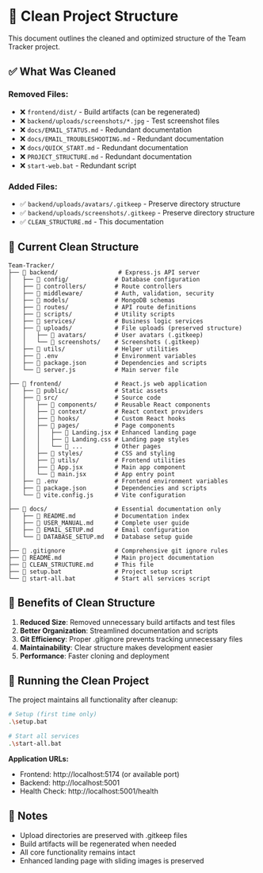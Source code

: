 # 🧹 Clean Project Structure

This document outlines the cleaned and optimized structure of the Team Tracker project.

## ✅ What Was Cleaned

### Removed Files:
- ❌ `frontend/dist/` - Build artifacts (can be regenerated)
- ❌ `backend/uploads/screenshots/*.jpg` - Test screenshot files
- ❌ `docs/EMAIL_STATUS.md` - Redundant documentation
- ❌ `docs/EMAIL_TROUBLESHOOTING.md` - Redundant documentation  
- ❌ `docs/QUICK_START.md` - Redundant documentation
- ❌ `PROJECT_STRUCTURE.md` - Redundant documentation
- ❌ `start-web.bat` - Redundant script

### Added Files:
- ✅ `backend/uploads/avatars/.gitkeep` - Preserve directory structure
- ✅ `backend/uploads/screenshots/.gitkeep` - Preserve directory structure
- ✅ `CLEAN_STRUCTURE.md` - This documentation

## 📁 Current Clean Structure

```
Team-Tracker/
├── 📂 backend/                 # Express.js API server
│   ├── 📂 config/             # Database configuration
│   ├── 📂 controllers/        # Route controllers
│   ├── 📂 middleware/         # Auth, validation, security
│   ├── 📂 models/             # MongoDB schemas
│   ├── 📂 routes/             # API route definitions
│   ├── 📂 scripts/            # Utility scripts
│   ├── 📂 services/           # Business logic services
│   ├── 📂 uploads/            # File uploads (preserved structure)
│   │   ├── 📂 avatars/        # User avatars (.gitkeep)
│   │   └── 📂 screenshots/    # Screenshots (.gitkeep)
│   ├── 📂 utils/              # Helper utilities
│   ├── 📄 .env                # Environment variables
│   ├── 📄 package.json        # Dependencies and scripts
│   └── 📄 server.js           # Main server file
│
├── 📂 frontend/               # React.js web application
│   ├── 📂 public/             # Static assets
│   ├── 📂 src/                # Source code
│   │   ├── 📂 components/     # Reusable React components
│   │   ├── 📂 context/        # React context providers
│   │   ├── 📂 hooks/          # Custom React hooks
│   │   ├── 📂 pages/          # Page components
│   │   │   ├── 📄 Landing.jsx # Enhanced landing page
│   │   │   ├── 📄 Landing.css # Landing page styles
│   │   │   └── 📄 ...         # Other pages
│   │   ├── 📂 styles/         # CSS and styling
│   │   ├── 📂 utils/          # Frontend utilities
│   │   ├── 📄 App.jsx         # Main app component
│   │   └── 📄 main.jsx        # App entry point
│   ├── 📄 .env                # Frontend environment variables
│   ├── 📄 package.json        # Dependencies and scripts
│   └── 📄 vite.config.js      # Vite configuration
│
├── 📂 docs/                   # Essential documentation only
│   ├── 📄 README.md           # Documentation index
│   ├── 📄 USER_MANUAL.md      # Complete user guide
│   ├── 📄 EMAIL_SETUP.md      # Email configuration
│   └── 📄 DATABASE_SETUP.md   # Database setup guide
│
├── 📄 .gitignore              # Comprehensive git ignore rules
├── 📄 README.md               # Main project documentation
├── 📄 CLEAN_STRUCTURE.md      # This file
├── 📄 setup.bat               # Project setup script
└── 📄 start-all.bat           # Start all services script
```

## 🎯 Benefits of Clean Structure

1. **Reduced Size**: Removed unnecessary build artifacts and test files
2. **Better Organization**: Streamlined documentation and scripts
3. **Git Efficiency**: Proper .gitignore prevents tracking unnecessary files
4. **Maintainability**: Clear structure makes development easier
5. **Performance**: Faster cloning and deployment

## 🚀 Running the Clean Project

The project maintains all functionality after cleanup:

```bash
# Setup (first time only)
.\setup.bat

# Start all services
.\start-all.bat
```

**Application URLs:**
- Frontend: http://localhost:5174 (or available port)
- Backend: http://localhost:5001
- Health Check: http://localhost:5001/health

## 📝 Notes

- Upload directories are preserved with .gitkeep files
- Build artifacts will be regenerated when needed
- All core functionality remains intact
- Enhanced landing page with sliding images is preserved
